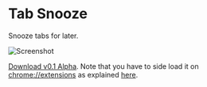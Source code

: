 Tab Snooze
===========

Snooze tabs for later.

![Screenshot](http://athyuttamreddy.com/tab-snooze/assets/img/leading-image.png)

[Download v0.1 Alpha](https://github.com/athyuttamre/tab-snooze/releases/tag/v0.1-alpha). Note that you have to side load it on [chrome://extensions](chrome://extensions) as explained [here](http://www.maketecheasier.com/manually-install-extensions-google-chrome/).
